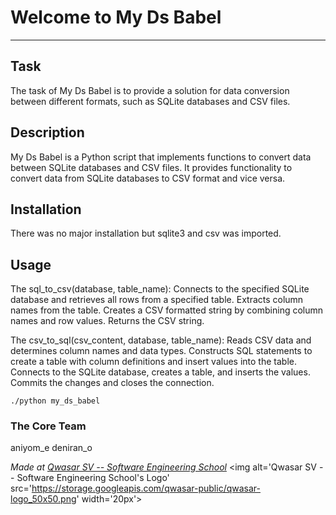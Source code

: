 # Welcome to My Ds Babel
***

## Task
The task of My Ds Babel is to provide a solution for data conversion between different formats, such as SQLite databases and CSV files.

## Description
My Ds Babel is a Python script that implements functions to convert data between SQLite databases and CSV files. It provides functionality to convert data from SQLite databases to CSV format and vice versa.

## Installation
There was no major installation but sqlite3 and csv was imported.

## Usage
The sql_to_csv(database, table_name):
Connects to the specified SQLite database and retrieves all rows from a specified table.
Extracts column names from the table.
Creates a CSV formatted string by combining column names and row values.
Returns the CSV string.

The csv_to_sql(csv_content, database, table_name):
Reads CSV data and determines column names and data types.
Constructs SQL statements to create a table with column definitions and insert values into the table.
Connects to the SQLite database, creates a table, and inserts the values.
Commits the changes and closes the connection.
```
./python my_ds_babel
```

### The Core Team
aniyom_e
deniran_o

<span><i>Made at <a href='https://qwasar.io'>Qwasar SV -- Software Engineering School</a></i></span>
<span><img alt='Qwasar SV -- Software Engineering School's Logo' src='https://storage.googleapis.com/qwasar-public/qwasar-logo_50x50.png' width='20px'></span>
